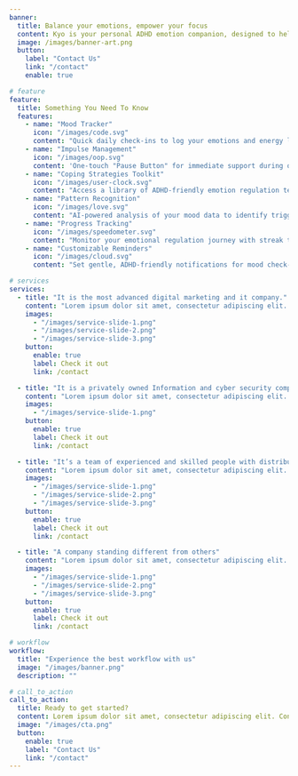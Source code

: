 ```yaml
---
banner:
  title: Balance your emotions, empower your focus
  content: Kyo is your personal ADHD emotion companion, designed to help you understand and manage your feelings with ease. Track your moods, identify triggers, and access tailored coping strategies – all in one intuitive app. With Kyo, gain insights into your emotional patterns and build the skills to navigate life's ups and downs with confidence.
  image: /images/banner-art.png
  button:
    label: "Contact Us"
    link: "/contact"
    enable: true

# feature
feature:
  title: Something You Need To Know
  features:
    - name: "Mood Tracker"
      icon: "/images/code.svg"
      content: "Quick daily check-ins to log your emotions and energy levels, helping you understand your emotional patterns over time."
    - name: "Impulse Management"
      icon: "/images/oop.svg"
      content: 'One-touch "Pause Button" for immediate support during overwhelming moments, offering guided grounding exercises and personalized reminders.'
    - name: "Coping Strategies Toolkit"
      icon: "/images/user-clock.svg"
      content: "Access a library of ADHD-friendly emotion regulation techniques, with personalized suggestions based on your current mood and past preferences."
    - name: "Pattern Recognition"
      icon: "/images/love.svg"
      content: "AI-powered analysis of your mood data to identify triggers and trends, providing insights to help you better manage your emotions."
    - name: "Progress Tracking"
      icon: "/images/speedometer.svg"
      content: "Monitor your emotional regulation journey with streak tracking, milestone celebrations, and visual representations of your improvements."
    - name: "Customizable Reminders"
      icon: "/images/cloud.svg"
      content: "Set gentle, ADHD-friendly notifications for mood check-ins and reflections, ensuring you stay consistent with your emotional management practice."

# services
services:
  - title: "It is the most advanced digital marketing and it company."
    content: "Lorem ipsum dolor sit amet, consectetur adipiscing elit. Consequat tristique eget amet, tempus eu at consecttur. Leo facilisi nunc viverra tellus. Ac laoreet sit vel consquat. consectetur adipiscing elit. Consequat tristique eget amet, tempus eu at consecttur. Leo facilisi nunc viverra tellus. Ac laoreet sit vel consquat."
    images:
      - "/images/service-slide-1.png"
      - "/images/service-slide-2.png"
      - "/images/service-slide-3.png"
    button:
      enable: true
      label: Check it out
      link: /contact

  - title: "It is a privately owned Information and cyber security company"
    content: "Lorem ipsum dolor sit amet, consectetur adipiscing elit. Consequat tristique eget amet, tempus eu at consecttur. Leo facilisi nunc viverra tellus. Ac laoreet sit vel consquat. consectetur adipiscing elit. Consequat tristique eget amet, tempus eu at consecttur. Leo facilisi nunc viverra tellus. Ac laoreet sit vel consquat."
    images:
      - "/images/service-slide-1.png"
    button:
      enable: true
      label: Check it out
      link: /contact

  - title: "It’s a team of experienced and skilled people with distributions"
    content: "Lorem ipsum dolor sit amet, consectetur adipiscing elit. Consequat tristique eget amet, tempus eu at consecttur. Leo facilisi nunc viverra tellus. Ac laoreet sit vel consquat. consectetur adipiscing elit. Consequat tristique eget amet, tempus eu at consecttur. Leo facilisi nunc viverra tellus. Ac laoreet sit vel consquat."
    images:
      - "/images/service-slide-1.png"
      - "/images/service-slide-2.png"
      - "/images/service-slide-3.png"
    button:
      enable: true
      label: Check it out
      link: /contact

  - title: "A company standing different from others"
    content: "Lorem ipsum dolor sit amet, consectetur adipiscing elit. Consequat tristique eget amet, tempus eu at consecttur. Leo facilisi nunc viverra tellus. Ac laoreet sit vel consquat. consectetur adipiscing elit. Consequat tristique eget amet, tempus eu at consecttur. Leo facilisi nunc viverra tellus. Ac laoreet sit vel consquat."
    images:
      - "/images/service-slide-1.png"
      - "/images/service-slide-2.png"
      - "/images/service-slide-3.png"
    button:
      enable: true
      label: Check it out
      link: /contact

# workflow
workflow:
  title: "Experience the best workflow with us"
  image: "/images/banner.png"
  description: ""

# call_to_action
call_to_action:
  title: Ready to get started?
  content: Lorem ipsum dolor sit amet, consectetur adipiscing elit. Consequat tristique eget amet, tempus eu at consecttur.
  image: "/images/cta.png"
  button:
    enable: true
    label: "Contact Us"
    link: "/contact"
---
```



